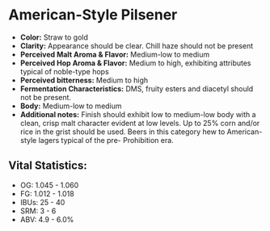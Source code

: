 # American-Style Pilsener

- **Color:** Straw to gold
- **Clarity:** Appearance should be clear. Chill haze should not be present
- **Perceived Malt Aroma & Flavor:** Medium-low to medium
- **Perceived Hop Aroma & Flavor:** Medium to high, exhibiting attributes typical of noble-type hops
- **Perceived bitterness:** Medium to high
- **Fermentation Characteristics:** DMS, fruity esters and diacetyl should not be present.
- **Body:** Medium-low to medium
- **Additional notes:** Finish should exhibit low to medium-low body with a clean, crisp malt character evident at low levels. Up to 25% corn and/or rice in the grist should be used. Beers in this category hew to American-style lagers typical of the pre- Prohibition era.

## Vital Statistics:

- OG: 1.045 - 1.060
- FG: 1.012 - 1.018
- IBUs: 25 - 40
- SRM: 3 - 6
- ABV: 4.9 - 6.0%
